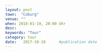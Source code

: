 ```yaml
---
layout: post
town:  "Coburg"
venue: ""
when: 2018-01-19, 20:00 Uhr
desc: 
keywords: "Tour"
category: tour
date:   2017-10-10 		#publication date
---
```

